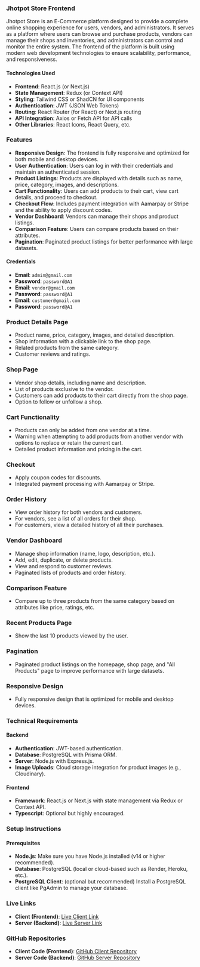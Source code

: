 ### Jhotpot Store Frontend

Jhotpot Store is an E-Commerce platform designed to provide a complete online shopping experience for users, vendors, and administrators. It serves as a platform where users can browse and purchase products, vendors can manage their shops and inventories, and administrators can control and monitor the entire system. The frontend of the platform is built using modern web development technologies to ensure scalability, performance, and responsiveness.

#### Technologies Used
- **Frontend**: React.js (or Next.js)
- **State Management**: Redux (or Context API)
- **Styling**: Tailwind CSS or ShadCN for UI components
- **Authentication**: JWT (JSON Web Tokens)
- **Routing**: React Router (for React) or Next.js routing
- **API Integration**: Axios or Fetch API for API calls
- **Other Libraries**: React Icons, React Query, etc.

### Features
- **Responsive Design**: The frontend is fully responsive and optimized for both mobile and desktop devices.
- **User Authentication**: Users can log in with their credentials and maintain an authenticated session.
- **Product Listings**: Products are displayed with details such as name, price, category, images, and descriptions.
- **Cart Functionality**: Users can add products to their cart, view cart details, and proceed to checkout.
- **Checkout Flow**: Includes payment integration with Aamarpay or Stripe and the ability to apply discount codes.
- **Vendor Dashboard**: Vendors can manage their shops and product listings.
- **Comparison Feature**: Users can compare products based on their attributes.
- **Pagination**: Paginated product listings for better performance with large datasets.

#### Credentials
- **Email**: `admin@gmail.com`
- **Password**: `password@A1`
- **Email**: `vendor@gmail.com`
- **Password**: `password@A1`
- **Email**: `customer@gmail.com`
- **Password**: `password@A1`

### Product Details Page
- Product name, price, category, images, and detailed description.
- Shop information with a clickable link to the shop page.
- Related products from the same category.
- Customer reviews and ratings.

### Shop Page
- Vendor shop details, including name and description.
- List of products exclusive to the vendor.
- Customers can add products to their cart directly from the shop page.
- Option to follow or unfollow a shop.

### Cart Functionality
- Products can only be added from one vendor at a time.
- Warning when attempting to add products from another vendor with options to replace or retain the current cart.
- Detailed product information and pricing in the cart.

### Checkout
- Apply coupon codes for discounts.
- Integrated payment processing with Aamarpay or Stripe.

### Order History
- View order history for both vendors and customers.
- For vendors, see a list of all orders for their shop.
- For customers, view a detailed history of all their purchases.

### Vendor Dashboard
- Manage shop information (name, logo, description, etc.).
- Add, edit, duplicate, or delete products.
- View and respond to customer reviews.
- Paginated lists of products and order history.

### Comparison Feature
- Compare up to three products from the same category based on attributes like price, ratings, etc.

### Recent Products Page
- Show the last 10 products viewed by the user.

### Pagination
- Paginated product listings on the homepage, shop page, and "All Products" page to improve performance with large datasets.

### Responsive Design
- Fully responsive design that is optimized for mobile and desktop devices.

### Technical Requirements
#### Backend
- **Authentication**: JWT-based authentication.
- **Database**: PostgreSQL with Prisma ORM.
- **Server**: Node.js with Express.js.
- **Image Uploads**: Cloud storage integration for product images (e.g., Cloudinary).

#### Frontend
- **Framework**: React.js or Next.js with state management via Redux or Context API.
- **Typescript**: Optional but highly encouraged.

### Setup Instructions

#### Prerequisites
- **Node.js**: Make sure you have Node.js installed (v14 or higher recommended).
- **Database**: PostgreSQL (local or cloud-based such as Render, Heroku, etc.).
- **PostgreSQL Client**: (optional but recommended) Install a PostgreSQL client like PgAdmin to manage your database.

### Live Links
- **Client (Frontend)**: [Live Client Link](https://jhotpot-store-client.vercel.app)
- **Server (Backend)**: [Live Server Link](https://jhotpot-store-server.vercel.app)

### GitHub Repositories
- **Client Code (Frontend)**: [GitHub Client Repository](https://github.com/mahfuzctg/Jhotpot-Store-Client)
- **Server Code (Backend)**: [GitHub Server Repository](https://github.com/mahfuzctg/Jhotpot-Store-Server)